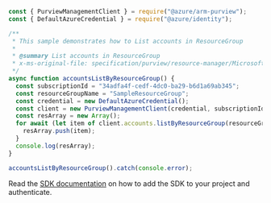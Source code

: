 ```javascript
const { PurviewManagementClient } = require("@azure/arm-purview");
const { DefaultAzureCredential } = require("@azure/identity");

/**
 * This sample demonstrates how to List accounts in ResourceGroup
 *
 * @summary List accounts in ResourceGroup
 * x-ms-original-file: specification/purview/resource-manager/Microsoft.Purview/stable/2021-07-01/examples/Accounts_ListByResourceGroup.json
 */
async function accountsListByResourceGroup() {
  const subscriptionId = "34adfa4f-cedf-4dc0-ba29-b6d1a69ab345";
  const resourceGroupName = "SampleResourceGroup";
  const credential = new DefaultAzureCredential();
  const client = new PurviewManagementClient(credential, subscriptionId);
  const resArray = new Array();
  for await (let item of client.accounts.listByResourceGroup(resourceGroupName)) {
    resArray.push(item);
  }
  console.log(resArray);
}

accountsListByResourceGroup().catch(console.error);
```

Read the [SDK documentation](https://github.com/Azure/azure-sdk-for-js/blob/%40azure%2Farm-purview_1.0.1/sdk/purview/arm-purview/README.md) on how to add the SDK to your project and authenticate.
